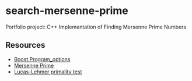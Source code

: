 # search-mersenne-prime

Portfolio project: C++ Implementation of Finding Mersenne Prime Numbers

## Resources

- [Boost.Program_options](https://www.boost.org/doc/libs/1_84_0/doc/html/program_options.html)
- [Mersenne Prime](https://en.wikipedia.org/wiki/Mersenne_prime)
- [Lucas-Lehmer primality test](https://en.wikipedia.org/wiki/Lucas%E2%80%93Lehmer_primality_test)
